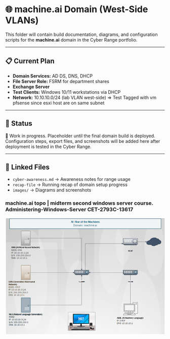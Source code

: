 # 🌐 machine.ai Domain (West-Side VLANs)

This folder will contain build documentation, diagrams, and configuration scripts
for the **machine.ai** domain in the Cyber Range portfolio.

---

## 📋 Current Plan
- **Domain Services:** AD DS, DNS, DHCP
- **File Server Role:** FSRM for department shares
- **Exchange Server**
- **Test Clients:** Windows 10/11 workstations via DHCP
- **Network:** 10.10.10.0/24 (lab VLAN west-side) => Test Tagged with vm pfsense since esxi host are on same subnet

---

## 🚧 Status
🚀 Work in progress. Placeholder until the final domain build is deployed.  
Configuration steps, export files, and screenshots will be added here after
deployment is tested in the Cyber Range.

---

## 📂 Linked Files
- `cyber-awareness.md` → Awareness notes for range usage
- `recap-file` → Running recap of domain setup progress
- `images/` → Diagrams and screenshots

### machine.ai topo | midterm second windows server course.  Administering-Windows-Server CET-2793C-13617

![Diagram coming soon](images/midterm-ai-domain-topo.png)

